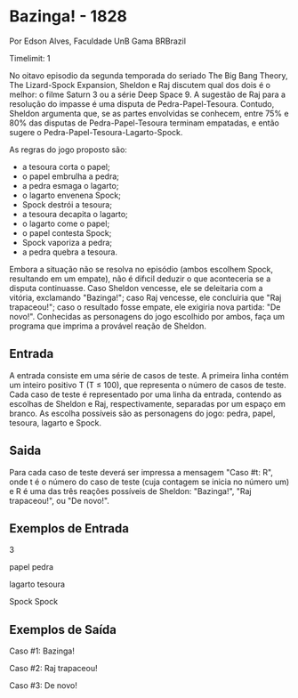 # Bazinga! - 1828

Por Edson Alves, Faculdade UnB Gama BRBrazil

Timelimit: 1

No oitavo episodio da segunda temporada do seriado The Big Bang Theory, The Lizard-Spock Expansion, Sheldon e Raj discutem qual dos dois é o melhor: o filme Saturn 3 ou a série Deep Space 9. A sugestão de Raj para a resolução do impasse é uma disputa de Pedra-Papel-Tesoura. Contudo, Sheldon argumenta que, se as partes envolvidas se conhecem, entre 75% e 80% das disputas de Pedra-Papel-Tesoura terminam empatadas, e então sugere o Pedra-Papel-Tesoura-Lagarto-Spock.

As regras do jogo proposto são:
- a tesoura corta o papel;
- o papel embrulha a pedra;
- a pedra esmaga o lagarto;
- o lagarto envenena Spock;
- Spock destrói a tesoura;
- a tesoura decapita o lagarto;
- o lagarto come o papel;
- o papel contesta Spock;
- Spock vaporiza a pedra;
- a pedra quebra a tesoura.

Embora a situação não se resolva no episódio (ambos escolhem Spock, resultando em um empate), não é difıcil deduzir o que aconteceria se a disputa continuasse. Caso Sheldon vencesse, ele se deleitaria com a vitória, exclamando "Bazinga!"; caso Raj vencesse, ele concluiria que "Raj trapaceou!"; caso o resultado fosse empate, ele exigiria nova partida: "De novo!". Conhecidas as personagens do jogo escolhido por ambos, faça um programa que imprima a provável reação de Sheldon.

## Entrada
A entrada consiste em uma série de casos de teste. A primeira linha contém um inteiro positivo T (T ≤ 100), que representa o número de casos de teste. Cada caso de teste é representado por uma linha da entrada, contendo as escolhas de Sheldon e Raj, respectivamente, separadas por um espaço em branco. As escolha possíveis são as personagens do jogo: pedra, papel, tesoura, lagarto e Spock.

## Saida
Para cada caso de teste deverá ser impressa a mensagem "Caso #t: R", onde t é o número do caso de teste (cuja contagem se inicia no número um) e R é uma das três reações possíveis de Sheldon: "Bazinga!", "Raj trapaceou!", ou "De novo!".

## Exemplos de Entrada	

3

papel pedra

lagarto tesoura

Spock Spock

## Exemplos de Saída

Caso #1: Bazinga!

Caso #2: Raj trapaceou!

Caso #3: De novo!
